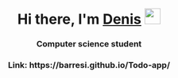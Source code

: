 <h1 align="center">Hi there, I'm <a href="https://github.com/Barresi" target="_blank">Denis</a> 
<img src="https://github.com/blackcater/blackcater/raw/main/images/Hi.gif" height="32"/></h1>
<h3 align="center">Computer science student</h3>
<h3 align="center">Link: https://barresi.github.io/Todo-app/</h3>

